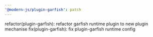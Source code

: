 ```yaml
---
'@modern-js/plugin-garfish': patch
---
```


refactor(plugin-garfish): refactor garfish runtime plugin to new plugin mechanise
fix(plugin-garfish): fix plugin-garfish runtime config
